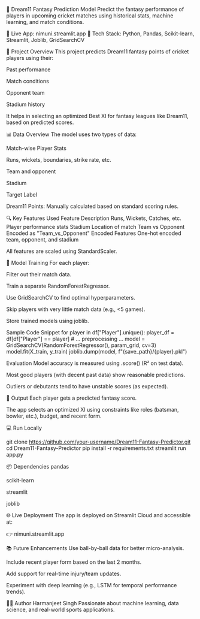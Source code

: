 🏏 Dream11 Fantasy Prediction Model
Predict the fantasy performance of players in upcoming cricket matches using historical stats, machine learning, and match conditions.

🔗 Live App: nimuni.streamlit.app
📁 Tech Stack: Python, Pandas, Scikit-learn, Streamlit, Joblib, GridSearchCV

🚀 Project Overview
This project predicts Dream11 fantasy points of cricket players using their:

Past performance

Match conditions

Opponent team

Stadium history

It helps in selecting an optimized Best XI for fantasy leagues like Dream11, based on predicted scores.

📊 Data Overview
The model uses two types of data:

Match-wise Player Stats

Runs, wickets, boundaries, strike rate, etc.

Team and opponent

Stadium

Target Label

Dream11 Points: Manually calculated based on standard scoring rules.

🔍 Key Features Used
Feature	Description
Runs, Wickets, Catches, etc.	Player performance stats
Stadium	Location of match
Team vs Opponent	Encoded as "Team_vs_Opponent"
Encoded Features	One-hot encoded team, opponent, and stadium

All features are scaled using StandardScaler.

🧠 Model Training
For each player:

Filter out their match data.

Train a separate RandomForestRegressor.

Use GridSearchCV to find optimal hyperparameters.

Skip players with very little match data (e.g., <5 games).

Store trained models using joblib.

Sample Code Snippet
for player in df["Player"].unique():
    player_df = df[df["Player"] == player]
    # ... preprocessing ...
    model = GridSearchCV(RandomForestRegressor(), param_grid, cv=3)
    model.fit(X_train, y_train)
    joblib.dump(model, f"{save_path}/{player}.pkl")

 Evaluation
Model accuracy is measured using .score() (R² on test data).

Most good players (with decent past data) show reasonable predictions.

Outliers or debutants tend to have unstable scores (as expected).

🎯 Output
Each player gets a predicted fantasy score.

The app selects an optimized XI using constraints like roles (batsman, bowler, etc.), budget, and recent form.

💻 Run Locally

git clone https://github.com/your-username/Dream11-Fantasy-Predictor.git
cd Dream11-Fantasy-Predictor
pip install -r requirements.txt
streamlit run app.py

📦 Dependencies
pandas

scikit-learn

streamlit

joblib

🌐 Live Deployment
The app is deployed on Streamlit Cloud and accessible at:

👉 nimuni.streamlit.app

📚 Future Enhancements
Use ball-by-ball data for better micro-analysis.

Include recent player form based on the last 2 months.

Add support for real-time injury/team updates.

Experiment with deep learning (e.g., LSTM for temporal performance trends).

🙋‍♂️ Author
Harmanjeet Singh
Passionate about machine learning, data science, and real-world sports applications.
